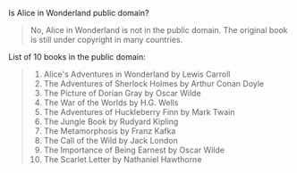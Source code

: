 
Is Alice in Wonderland public domain?

> No, Alice in Wonderland is not in the public domain. The original book is still under copyright in many countries.

List of 10 books in the public domain:

> 1. Alice's Adventures in Wonderland by Lewis Carroll
> 2. The Adventures of Sherlock Holmes by Arthur Conan Doyle
> 3. The Picture of Dorian Gray by Oscar Wilde
> 4. The War of the Worlds by H.G. Wells
> 5. The Adventures of Huckleberry Finn by Mark Twain
> 6. The Jungle Book by Rudyard Kipling
> 7. The Metamorphosis by Franz Kafka
> 8. The Call of the Wild by Jack London
> 9. The Importance of Being Earnest by Oscar Wilde
> 10. The Scarlet Letter by Nathaniel Hawthorne

